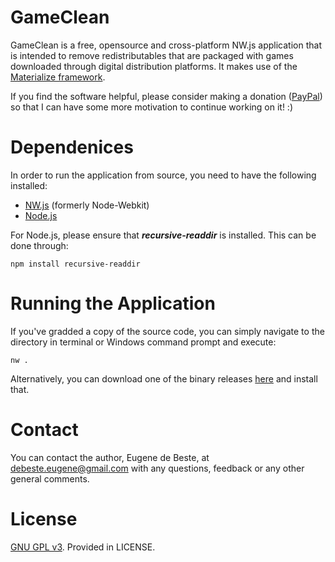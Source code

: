 # GameClean

GameClean is a free, opensource and cross-platform NW.js application that is intended to remove redistributables that are packaged with games downloaded through digital distribution platforms. It makes use of the [Materialize framework](http://www.materializecss.com).

If you find the software helpful, please consider making a donation ([PayPal](https://www.paypal.com/cgi-bin/webscr?cmd=_s-xclick&hosted_button_id=7A2M5ZJWEX678)) so that I can have some more motivation to continue working on it! :)

# Dependenices

In order to run the application from source, you need to have the following installed:
 - [NW.js](https://github.com/nwjs/nw.js/) (formerly Node-Webkit)
 - [Node.js](https://github.com/nodejs/node)

For Node.js, please ensure that ***recursive-readdir*** is installed. This can be done through:
```shell
npm install recursive-readdir
```
 
# Running the Application

If you've gradded a copy of the source code, you can simply navigate to the directory in terminal or Windows command prompt and execute:
```shell
nw .
```
Alternatively, you can download one of the binary releases [here](https://github.com/Banshee1221/GameClean/releases) and install that.

# Contact

You can contact the author, Eugene de Beste, at [debeste.eugene@gmail.com](mailto:debeste.eugene@gmail.com) with any questions, feedback or any other general comments.

# License

[GNU GPL v3](http://www.gnu.org/licenses/). Provided in LICENSE.